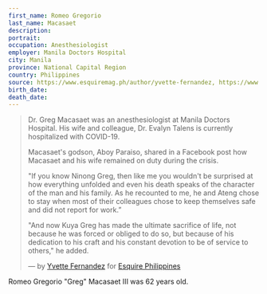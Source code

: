 ```yaml
---
first_name: Romeo Gregorio
last_name: Macasaet
description: 
portrait: 
occupation: Anesthesiologist
employer: Manila Doctors Hospital
city: Manila
province: National Capital Region
country: Philippines
source: https://www.esquiremag.ph/author/yvette-fernandez, https://www.rappler.com/move-ph/255871-greg-macasaet-remembered-for-selflessness-beyond-ultimate-sacrifice
birth_date: 
death_date: 
---
```


> Dr. Greg Macasaet was an anesthesiologist at Manila Doctors Hospital. His wife and colleague, Dr. Evalyn Talens is currently hospitalized with COVID-19.
> 
> Macasaet's godson, Aboy Paraiso, shared in a Facebook post how Macasaet and his wife remained on duty during the crisis.
> 
> "If you know Ninong Greg, then like me you wouldn't be surprised at how everything unfolded and even his death speaks of the character of the man and his family. As he recounted to me, he and Ateng chose to stay when most of their colleagues chose to keep themselves safe and did not report for work.”
> 
>  "And now Kuya Greg has made the ultimate sacrifice of life, not because he was forced or obliged to do so, but because of his dedication to his craft and his constant devotion to be of service to others," he added.
 > 
> &mdash; by [Yvette Fernandez](https://www.esquiremag.ph/author/yvette-fernandez) for [Esquire Philippines](https://www.esquiremag.ph/long-reads/doctors-lost-to-covid-19-a2325-20200329-lfrm)

Romeo Gregorio "Greg" Macasaet III was 62 years old.